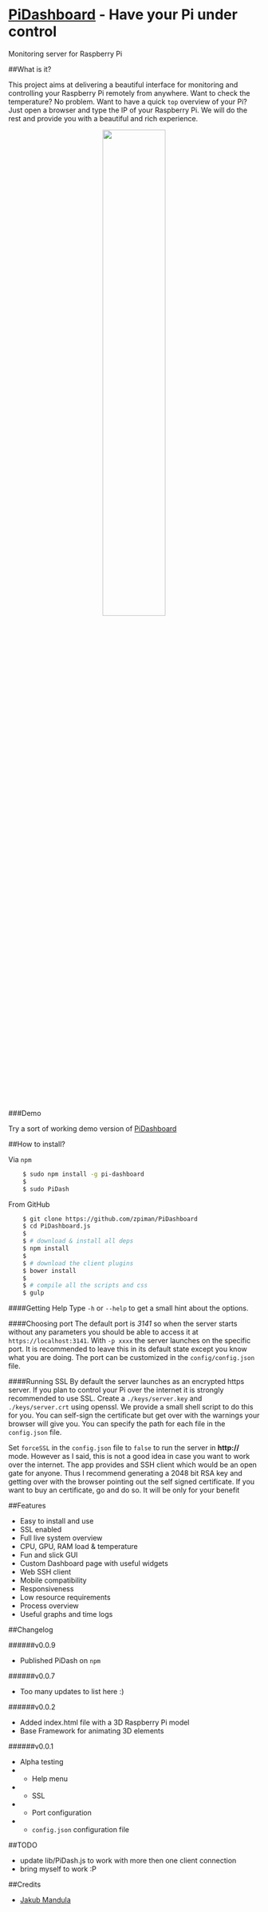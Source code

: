 [PiDashboard](https://github.com/zpiman/PiDashboard "PiDashboard") - Have your Pi under control
==============

Monitoring server for Raspberry Pi

##What is it?

This project aims at delivering a beautiful interface for monitoring and controlling your Raspberry Pi remotely from anywhere. Want to check the temperature? No problem. Want to have a quick `top` overview of your Pi? Just open a browser and type the IP of your Raspberry Pi. We will do the rest and provide you with a beautiful and rich experience.

<p align="center">
  <a href="http://zpiman.github.io/PiDashboard">
    <img src="http://s1.postimg.org/pqef20he7/rpi.png" width= "50%" >
  </a>
</p>

###Demo

Try a sort of working demo version of [PiDashboard](http://zpiman.github.io/PiDashboard)

##How to install?

Via `npm`

```bash
    $ sudo npm install -g pi-dashboard
    $
    $ sudo PiDash
```

From GitHub

```bash
    $ git clone https://github.com/zpiman/PiDashboard
    $ cd PiDashboard.js
    $
    $ # download & install all deps
    $ npm install
    $
    $ # download the client plugins
    $ bower install
    $
    $ # compile all the scripts and css
    $ gulp
```


####Getting Help
Type `-h` or `--help` to get a small hint about the options.

####Choosing port
The default port is _3141_ so when the server starts without any parameters you should be able to access it at `https://localhost:3141`.
With `-p xxxx` the server launches on the specific port. It is recommended to leave this in its default state except you know what you are doing.
The port can be customized in the `config/config.json` file.

####Running SSL
By default the server launches as an encrypted https server. If you plan to control your Pi over the internet it is strongly recommended to use SSL.
Create a `./keys/server.key` and `./keys/server.crt` using openssl. We provide a small shell script to do this for you. You can self-sign the certificate but get over with the warnings your browser will give you.
You can specify the path for each file in the `config.json` file.

Set `forceSSL` in the `config.json` file to `false` to run the server in **http://** mode. However as I said, this is not a good idea in case you want to work over the internet.
The app provides and SSH client which would be an open gate for anyone. Thus I recommend generating a 2048 bit RSA key and getting over with the browser pointing out the self signed certificate.
If you want to buy an certificate, go and do so. It will be only for your benefit

##Features
* Easy to install and use
* SSL enabled
* Full live system overview
* CPU, GPU, RAM load & temperature
* Fun and slick GUI
* Custom Dashboard page with useful widgets
* Web SSH client
* Mobile compatibility
* Responsiveness
* Low resource requirements
* Process overview
* Useful graphs and time logs

##Changelog

######v0.0.9
* Published PiDash on `npm`

######v0.0.7
* Too many updates to list here :)

######v0.0.2
* Added index.html file with a 3D Raspberry Pi model
* Base Framework for animating 3D elements

######v0.0.1
* Alpha testing
* + Help menu
* + SSL
* + Port configuration
* + `config.json` configuration file

##TODO
* update lib/PiDash.js to work with more then one client connection
* bring myself to work :P

##Credits
* [Jakub Mandula](https://github.com/zpiman/ "zpiman")
